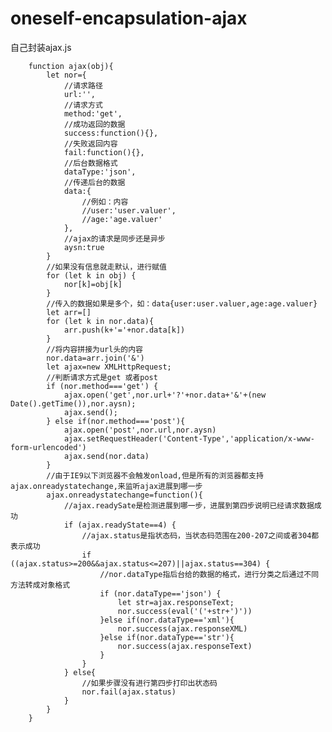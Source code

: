 # oneself-encapsulation-ajax
自己封装ajax.js

		function ajax(obj){
			let nor={
				//请求路径
				url:'',
				//请求方式
				method:'get',
				//成功返回的数据
				success:function(){},
				//失败返回内容
				fail:function(){},
				//后台数据格式
				dataType:'json',
				//传递后台的数据
				data:{
					//例如：内容
					//user:'user.valuer',
					//age:'age.valuer'
				},
				//ajax的请求是同步还是异步
				aysn:true
			}
			//如果没有信息就走默认，进行赋值
			for (let k in obj) {
				nor[k]=obj[k]
			}
			//传入的数据如果是多个，如：data{user:user.valuer,age:age.valuer}
			let arr=[]
			for (let k in nor.data){
				arr.push(k+'='+nor.data[k])
			}
			//将内容拼接为url头的内容
			nor.data=arr.join('&')
			let ajax=new XMLHttpRequest;
			//判断请求方式是get 或者post
			if (nor.method==='get') {
				ajax.open('get',nor.url+'?'+nor.data+'&'+(new Date().getTime()),nor.aysn);
				ajax.send();
			} else if(nor.method==='post'){
				ajax.open('post',nor.url,nor.aysn)
				ajax.setRequestHeader('Content-Type','application/x-www-form-urlencoded')
				ajax.send(nor.data)
			}
			//由于IE9以下浏览器不会触发onload,但是所有的浏览器都支持ajax.onreadystatechange,来监听ajax进展到哪一步
			ajax.onreadystatechange=function(){
				//ajax.readySate是检测进展到哪一步，进展到第四步说明已经请求数据成功
				if (ajax.readyState==4) {
					//ajax.status是指状态码，当状态码范围在200-207之间或者304都表示成功
					if ((ajax.status>=200&&ajax.status<=207)||ajax.status==304) {
						//nor.dataType指后台给的数据的格式，进行分类之后通过不同方法转成对象格式				
						if (nor.dataType=='json') {
							let str=ajax.responseText;
							nor.success(eval('('+str+')'))
						}else if(nor.dataType=='xml'){
							nor.success(ajax.responseXML)
						}else if(nor.dataType=='str'){
							nor.success(ajax.responseText)
						}
					}
				} else{
					//如果步骤没有进行第四步打印出状态码
					nor.fail(ajax.status)
				}
			}
		}


